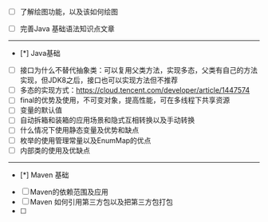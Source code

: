 - [ ] 了解绘图功能，以及该如何绘图
- [ ] 完善Java 基础语法知识点文章


---
- [*] Java基础
- [ ] 接口为什么不替代抽象类：可以复用父类方法，实现多态，父类有自己的方法实现，但JDK8之后，接口也可以实现方法但不推荐
- [ ] 多态的实现方式：https://cloud.tencent.com/developer/article/1447574
- [ ] final的优势及使用，不可变对象，提高性能，可在多线程下共享资源
- [ ] 变量的默认值
- [ ] 自动拆箱和装箱的应用场景和隐式互相转换以及手动转换
- [ ] 什么情况下使用静态变量及优势和缺点
- [ ] 枚举的使用管理常量以及EnumMap的优点
- [ ] 内部类的使用及优缺点
---
- [*] Maven 基础
- [ ] Maven的依赖范围及应用
- [ ] Maven 如何引用第三方包以及把第三方包打包
- [ ] 

